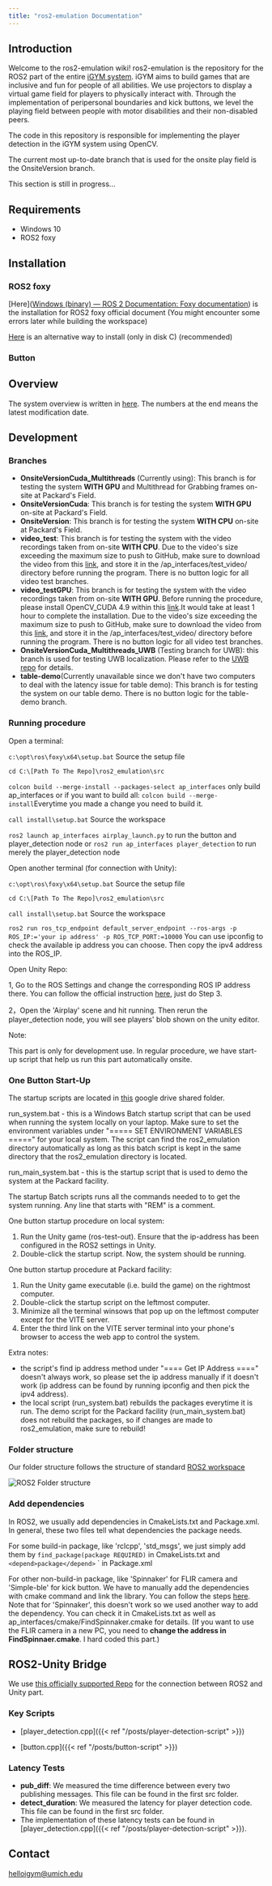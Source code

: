 ```yaml
---
title: "ros2-emulation Documentation"
---
```

## Introduction 

Welcome to the ros2-emulation wiki! ros2-emulation is the repository for the ROS2 part of the entire [iGYM system](https://www.igym.solutions/). iGYM aims to build games that are inclusive and fun for people of all abilities. We use projectors to display a virtual game field for players to physically interact with. Through the implementation of peripersonal boundaries and kick buttons, we level the playing field between people with motor disabilities and their non-disabled peers.

The code in this repository is responsible for implementing the player detection in the iGYM system using OpenCV.

The current most up-to-date branch that is used for the onsite play field is the OnsiteVersion branch.

This section is still in progress...

## Requirements
* Windows 10
* ROS2 foxy

## Installation

### ROS2 foxy

[Here]([Windows (binary) — ROS 2 Documentation: Foxy documentation](https://docs.ros.org/en/foxy/Installation/Windows-Install-Binary.html)) is the installation for ROS2 foxy official document (You might encounter some errors later while building the workspace)

[Here](https://ms-iot.github.io/ROSOnWindows/GettingStarted/SetupRos2.html) is an alternative way to install (only in disk C) (recommended)

### Button

## Overview

The system overview is written in [here](https://docs.google.com/presentation/d/1leWxa7IAV4V9gBXjTLt8Q2WAHMvET5B8hrSyY8mlWHI/edit?usp=drive_link). The numbers at the end means the latest modification date. 

## Development

### Branches

* **OnsiteVersionCuda_Multithreads** (Currently using): This branch is for testing the system **WITH GPU** and Multithread for Grabbing frames on-site at Packard's Field.
* **OnsiteVersionCuda**: This branch is for testing the system **WITH GPU** on-site at Packard's Field.
* **OnsiteVersion**: This branch is for testing the system **WITH CPU** on-site at Packard's Field.
* **video_test**: This branch is for testing the system with the video recordings taken from on-site **WITH CPU**. Due to the video's size exceeding the maximum size to push to GitHub, make sure to download the video from this [link](https://drive.google.com/file/d/1uPAa-w7rQWaxT7_s6YWcZ-Tj5pzy42DI/view?usp=drive_link), and store it in the /ap_interfaces/test_video/ directory before running the program. There is no button logic for all video test branches.
* **video_testGPU**: This branch is for testing the system with the video recordings taken from on-site **WITH GPU**. Before running the procedure, please install OpenCV_CUDA 4.9 within this [link](https://drive.google.com/file/d/1fTxBHLDgS5kJSOQfCRs_7UuPasXRqUHW/view?usp=drive_link).It would take at least 1 hour to complete the installation. Due to the video's size exceeding the maximum size to push to GitHub, make sure to download the video from this [link](https://drive.google.com/file/d/1uPAa-w7rQWaxT7_s6YWcZ-Tj5pzy42DI/view?usp=drive_link), and store it in the /ap_interfaces/test_video/ directory before running the program. There is no button logic for all video test branches.
* **OnsiteVersionCuda_Multithreads_UWB** (Testing branch for UWB): this branch is used for testing UWB localization. Please refer to the [UWB repo](https://github.com/IGYMAIRPLAY/UWB) for details.
* **table-demo**(Currently unavailable since we don't have two computers to deal with the latency issue for table demo): This branch is for testing the system on our table demo. There is no button logic for the table-demo branch.

### Running procedure

Open a terminal:

`c:\opt\ros\foxy\x64\setup.bat`  Source the setup file

`cd C:\[Path To The Repo]\ros2_emulation\src` 

`colcon build --merge-install --packages-select ap_interfaces` only build ap_interfaces or if you want to build all: `colcon build --merge-install`Everytime you made a change you need to build it.

`call install\setup.bat` Source the workspace

`ros2 launch ap_interfaces airplay_launch.py` to run the button and player_detection node or `ros2 run ap_interfaces player_detection` to run merely the player_detection node

Open another terminal (for connection with Unity):

`c:\opt\ros\foxy\x64\setup.bat`  Source the setup file

`cd C:\[Path To The Repo]\ros2_emulation\src` 

`call install\setup.bat` Source the workspace

`ros2 run ros_tcp_endpoint default_server_endpoint --ros-args -p ROS_IP:='your ip address' -p ROS_TCP_PORT:=10000` You can use ipconfig to check the available ip address you can choose. Then copy the ipv4 address into the ROS_IP.

Open Unity Repo:

1, Go to the ROS Settings and change the corresponding ROS IP address there. You can follow the official instruction [here](https://github.com/Unity-Technologies/Unity-Robotics-Hub/blob/main/tutorials/ros_unity_integration/setup.md#-unity-setup), just do Step 3.

2，Open the 'Airplay' scene and hit running. Then rerun the player_detection node, you will see players' blob shown on the unity editor.



Note:

This part is only for development use. In regular procedure, we have start-up script that help us run this part automatically onsite.

### One Button Start-Up

The startup scripts are located in [this](https://drive.google.com/drive/folders/1dst3uxRbtqcubARKFlGByCg3i5g69zFd?usp=drive_link) google drive shared folder.

run_system.bat - this is a Windows Batch startup script that can be used when running the system locally on your laptop. Make sure to set the environment variables under "===== SET ENVIRONMENT VARIABLES =====" for your local system. The script can find the ros2_emulation directory automatically as long as this batch script is kept in the same directory that the ros2_emulation directory is located.

run_main_system.bat - this is the startup script that is used to demo the system at the Packard facility. 

The startup Batch scripts runs all the commands needed to to get the system running. Any line that starts with "REM" is a comment.

One button startup procedure on local system:
1. Run the Unity game (ros-test-out). Ensure that the ip-address has been configured in the ROS2 settings in Unity.
2. Double-click the startup script. Now, the system should be running.

One button startup procedure at Packard facility:
1. Run the Unity game executable (i.e. build the game) on the rightmost computer.
2. Double-click the startup script on the leftmost computer.
3. Minimize all the terminal winsows that pop up on the leftmost computer except for the VITE server.
4. Enter the third link on the VITE server terminal into your phone's browser to access the web app to control the system.

Extra notes:
- the script's find ip address method under "==== Get IP Address ====" doesn't always work, so please set the ip address manually if it doesn't work (ip address can be found by running ipconfig and then pick the ipv4 address).
- the local script (run_system.bat) rebuilds the packages everytime it is run. The demo script for the Packard facility (run_main_system.bat) does not rebuild the packages, so if changes are made to ros2_emulation, make sure to rebuild!

### Folder structure

Our folder structure follows the structure of standard [ROS2 workspace](https://docs.ros.org/en/foxy/Tutorials/Beginner-Client-Libraries/Creating-A-Workspace/Creating-A-Workspace.html) 

![ROS2 Folder structure](/ROS2FolderStructure.png)

### Add dependencies

In ROS2, we usually add dependencies in CmakeLists.txt and Package.xml. In general, these two files tell what dependencies the package needs.

For some build-in package, like 'rclcpp', 'std_msgs',  we just simply add them by `find_package(package REQUIRED)` in CmakeLists.txt and `<depend>package</depend>` `  in Package.xml

For other non-build-in package, like 'Spinnaker' for FLIR camera and 'Simple-ble' for kick button. We have to manually add the dependencies with cmake command and link the library. You can follow the steps [here](https://docs.ros.org/en/foxy/How-To-Guides/Ament-CMake-Documentation.html?highlight=library). Note that for 'Spinnaker', this doesn't work so we used another way to add the dependency. You can check it in CmakeLists.txt as well as ap_interfaces/cmake/FindSpinnaker.cmake for details. (If you want to use the FLIR camera in a new PC, you need to **change the address in FindSpinnaer.cmake**. I hard coded this part.)

## ROS2-Unity Bridge

We use [this officially supported Repo](https://github.com/Unity-Technologies/Unity-Robotics-Hub/tree/main) for the connection between ROS2 and Unity part. 

### Key Scripts

* [player_detection.cpp]({{< ref "/posts/player-detection-script" >}})

* [button.cpp]({{< ref "/posts/button-script" >}})

### Latency Tests

* **pub_diff**: We measured the time difference between every two publishing messages. This file can be found in the first src folder.
* **detect_duration**: We measured the latency for player detection code. This file can be found in the first src folder.
* The implementation of these latency tests can be found in [player_detection.cpp]({{< ref "/posts/player-detection-script" >}}).

## Contact 
helloigym@umich.edu
